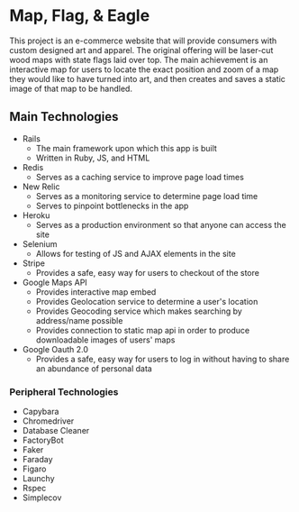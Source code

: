 # Map, Flag, & Eagle

This project is an e-commerce website that will provide consumers with custom designed art and apparel. The original offering will be laser-cut wood maps with state flags laid over top. The main achievement is an interactive map for users to locate the exact position and zoom of a map they would like to have turned into art, and then creates and saves a static image of that map to be handled.

## Main Technologies

* Rails
  - The main framework upon which this app is built
  - Written in Ruby, JS, and HTML
* Redis
  - Serves as a caching service to improve page load times
* New Relic
  - Serves as a monitoring service to determine page load time
  - Serves to pinpoint bottlenecks in the app
* Heroku
  - Serves as a production environment so that anyone can access the site
* Selenium
  - Allows for testing of JS and AJAX elements in the site
* Stripe
  - Provides a safe, easy way for users to checkout of the store
* Google Maps API
  - Provides interactive map embed
  - Provides Geolocation service to determine a user's location
  - Provides Geocoding service which makes searching by address/name possible
  - Provides connection to static map api in order to produce downloadable images of users' maps
* Google Oauth 2.0
  - Provides a safe, easy way for users to log in without having to share an abundance of personal data

### Peripheral Technologies

* Capybara
* Chromedriver
* Database Cleaner
* FactoryBot
* Faker
* Faraday
* Figaro
* Launchy
* Rspec
* Simplecov
